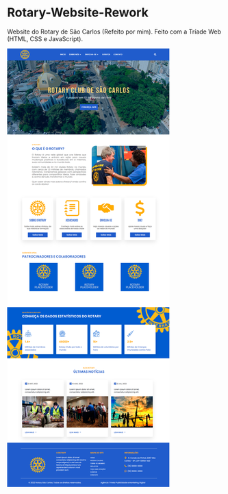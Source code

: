 # Rotary-Website-Rework
Website do Rotary de São Carlos (Refeito por mim). Feito com a Tríade Web (HTML, CSS e JavaScript).

![Screenshot](rotary-web.png)
